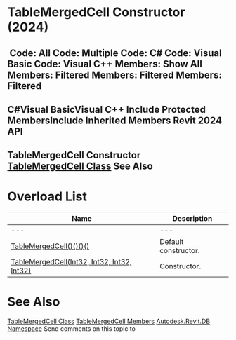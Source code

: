 # TableMergedCell Constructor (2024)

﻿
 Code: All Code: Multiple Code: C# Code: Visual Basic Code: Visual C++  Members: Show All Members: Filtered Members: Filtered Members: Filtered   
---  
C#Visual BasicVisual C++
Include Protected MembersInclude Inherited Members
Revit 2024 API  
---  
TableMergedCell Constructor   
[TableMergedCell Class](f13b08fa-b8f9-a637-da3d-e9688e6fc041.md "TableMergedCell Class") See Also  
---  
# Overload List
| Name | Description |
| --- | --- |
| --- | --- | --- |
| [TableMergedCell()()()()](9b3579e8-e32d-628d-9ff9-0b689675ccb4.md "TableMergedCell Constructor") | Default constructor. |
| [TableMergedCell(Int32, Int32, Int32, Int32)](b43d7bab-0752-0adf-39f7-b21a2cec9c28.md "TableMergedCell Constructor \(Int32, Int32, Int32, Int32\)") | Constructor. |

# See Also
[TableMergedCell Class](f13b08fa-b8f9-a637-da3d-e9688e6fc041.md "TableMergedCell Class")
[TableMergedCell Members](4aebc268-446f-0d47-31db-448a7abea7ea.md "TableMergedCell Members")
[Autodesk.Revit.DB Namespace](87546ba7-461b-c646-cbb1-2cb8f5bff8b2.md "Autodesk.Revit.DB Namespace")
Send comments on this topic to 